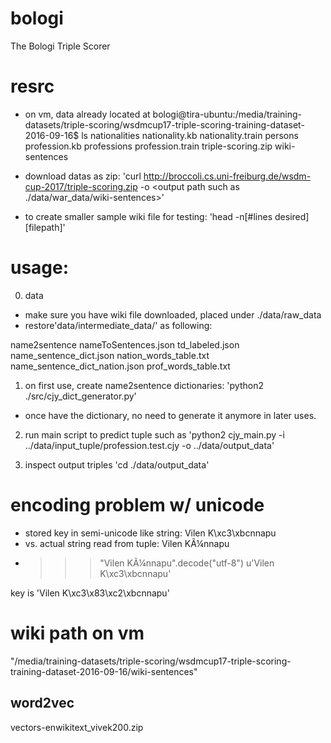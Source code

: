 # bologi
The Bologi Triple Scorer

# resrc
- on vm, data already located at
	bologi@tira-ubuntu:/media/training-datasets/triple-scoring/wsdmcup17-triple-scoring-training-dataset-2016-09-16$ ls
	nationalities  nationality.kb  nationality.train  persons  profession.kb  professions  profession.train  triple-scoring.zip  wiki-sentences

- download datas as zip:
	'curl http://broccoli.cs.uni-freiburg.de/wsdm-cup-2017/triple-scoring.zip -o <output path such as ./data/war_data/wiki-sentences>'
- to create smaller sample wiki file for testing:
	'head -n[#lines desired] [filepath]'

# usage:
0. data
- make sure you have wiki file downloaded, placed under ./data/raw_data
- restore'data/intermediate_data/' as following:

name2sentence                   nameToSentences.json    td_labeled.json
name_sentence_dict.json         nation_words_table.txt
name_sentence_dict_nation.json  prof_words_table.txt

1. on first use, create name2sentence dictionaries:
'python2 ./src/cjy_dict_generator.py'
* once have the dictionary, no need to generate it anymore in later uses.

2. run main script to predict tuple
such as 'python2 cjy_main.py -i ../data/input_tuple/profession.test.cjy -o ../data/output_data'

3. inspect output triples
'cd ./data/output_data'


# encoding problem w/ unicode
- stored key in semi-unicode like string:
	Vilen K\xc3\xbcnnapu
- vs. actual string read from tuple:
	Vilen KÃ¼nnapu
- >>> "Vilen KÃ¼nnapu".decode("utf-8")
u'Vilen K\xc3\xbcnnapu'

key is 'Vilen K\xc3\x83\xc2\xbcnnapu'

# wiki path on vm
"/media/training-datasets/triple-scoring/wsdmcup17-triple-scoring-training-dataset-2016-09-16/wiki-sentences"

## word2vec
vectors-enwikitext_vivek200.zip